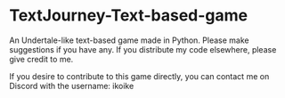 # TextJourney-Text-based-game
An Undertale-like text-based game made in Python. Please make suggestions if you have any.
If you distribute my code elsewhere, please give credit to me.

If you desire to contribute to this game directly, you can contact me on Discord with the username: ikoike
